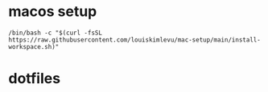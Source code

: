 # macos setup

```
/bin/bash -c "$(curl -fsSL https://raw.githubusercontent.com/louiskimlevu/mac-setup/main/install-workspace.sh)"
```
# dotfiles
